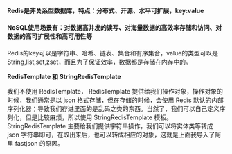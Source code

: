 #### Redis是非关系型数据库，特点：分布式、开源、水平可扩展，key:value
#### NoSQL使用场景有：对数据高并发的读写、对海量数据的高效率存储和访问、对数据的高可扩展性和高可用性等
Redis的key可以是字符串、哈希、链表、集合和有序集合，value的类型可以是String,list,set,zset，而且为了保证效率，数据都是存储在内存中的。

**RedisTemplate 和 StringRedisTemplate**

我们不使用 RedisTemplate，
RedisTemplate 提供给我们操作对象，操作对象的时候，我们通常是以 json 格式存储，但在存储的时候，会使用 Redis 默认的内部序列化器；导致我们存进里面的是乱码之类的东西。当然了，我们可以自己定义序列化，但是比较麻烦，所以使用 StringRedisTemplate 模板。StringRedisTemplate 主要给我们提供字符串操作，我们可以将实体类等转成 json 字符串即可，在取出来后，也可以转成相应的对象，这就是上面我导入了阿里 fastjson 的原因。